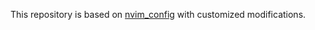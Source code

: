 This repository is based on [nvim_config](https://github.com/kfatyuip/nvim_config) with customized modifications.
